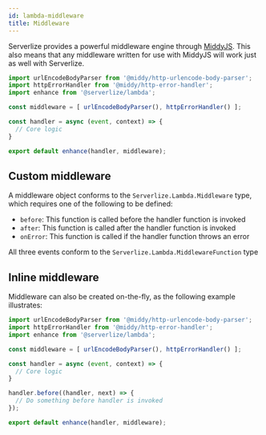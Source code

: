 ```yaml
---
id: lambda-middleware
title: Middleware
---
```


Serverlize provides a powerful middleware engine through [MiddyJS][link-middyjs].
This also means that any middleware written for use with MiddyJS will work just
as well with Serverlize.

```typescript
import urlEncodeBodyParser from '@middy/http-urlencode-body-parser';
import httpErrorHandler from '@middy/http-error-handler';
import enhance from '@serverlize/lambda';

const middleware = [ urlEncodeBodyParser(), httpErrorHandler() ];

const handler = async (event, context) => {
  // Core logic
}

export default enhance(handler, middleware);
```

## Custom middleware

A middleware object conforms to the `Serverlize.Lambda.Middleware` type, which 
requires one of the following to be defined:

 - `before`: This function is called before the handler function is invoked
 - `after`: This function is called after the handler function is invoked
 - `onError`: This function is called if the handler function throws an error

All three events conform to the `Serverlize.Lambda.MiddlewareFunction` type

## Inline middleware

Middleware can also be created on-the-fly, as the following example illustrates:

```typescript
import urlEncodeBodyParser from '@middy/http-urlencode-body-parser';
import httpErrorHandler from '@middy/http-error-handler';
import enhance from '@serverlize/lambda';

const middleware = [ urlEncodeBodyParser(), httpErrorHandler() ];

const handler = async (event, context) => {
  // Core logic
}

handler.before((handler, next) => {
  // Do something before handler is invoked
});

export default enhance(handler, middleware);
```


[link-middyjs]: https://middy.js.org/
